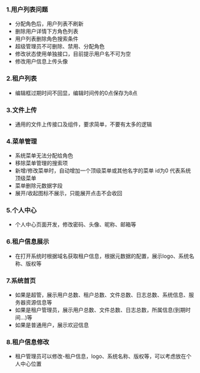 ### 1.用户列表问题
- 分配角色后，用户列表不刷新
- 删除用户详情下方角色列表
- 用户列表删除角色搜索条件
- 超级管理员不可删除、禁用、分配角色
- 修改状态使用单独接口，目前提示用户名不可为空
- 修改用户信息上传头像

### 2.租户列表
- 编辑框过期时间不回显，编辑时间传的0点保存为8点

### 3.文件上传
- 通用的文件上传接口及组件，要求简单，不要有太多的逻辑

### 4.菜单管理
- 系统菜单无法分配给角色
- 移除菜单管理的搜索项
- 新增/修改菜单时，自动增加一个顶级菜单或其他名字的菜单 id为0 代表系统顶级菜单
- 菜单删除元数据字段
- 展开/收起图标不展示，只能展开点击不会收回

### 5.个人中心
- 个人中心页面开发，修改密码、头像、昵称、邮箱等

### 6.租户信息展示
- 在打开系统时根据域名获取租户信息，根据元数据的配置，展示logo、系统名称、版权等

### 7.系统首页
- 如果是超管，展示用户总数、租户总数、文件总数、日志总数、系统信息、服务器资源信息等
- 如果是租户管理员，展示用户总数、文件总数、日志总数，所属信息(到期时间...)等
- 如果是普通用户，展示欢迎信息

### 8.租户信息修改
- 租户管理员可以修改-租户信息，logo、系统名称、版权等，可以考虑放在个人中心位置